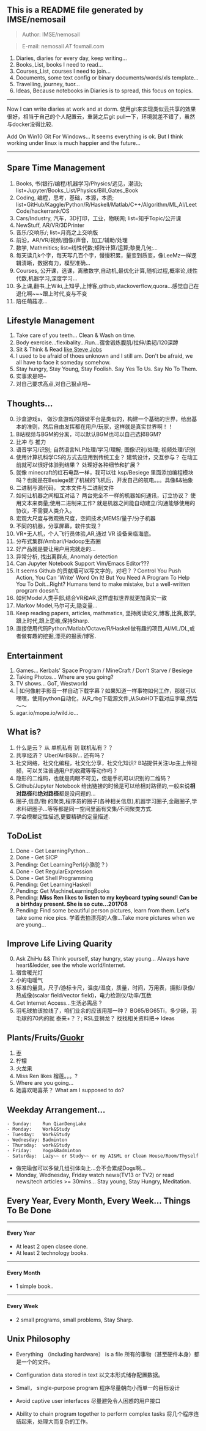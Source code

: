 ## This is a README file generated by IMSE/nemosail

> Author: IMSE/nemosail

> E-mail: nemosail _AT_ foxmail.com

1. Diaries, diaries for every day, keep writing...
2. Books_List, books I need to read...
3. Courses_List, courses I need to join...
4. Documents, some text config or binary documents/words/xls template...
5. Travelling, journey, tuor...
6. Ideas, Because notebooks in Diaries is to spread, this focus on topics.

***
Now I can write diaries at work and at dorm. 
使用git来实现类似云共享的效果很好，相当于自己的个人配置云，重装之后git pull一下，环境就差不错了，虽然与docker没得比较.

Add On Win10 Git For Windows... It seems everything is ok. 
But I think working under linux is much happier and the future...

***
## Spare Time Management
1. Books, 书(银行/编程/机器学习/Physics/远见，潮流); list=Jupyter/Books_List/Physics/Bill_Gates_Book
2. Coding, 编程，思考，基础，本源，本质; list=GitHub/Kaggle/Python/R/Haskell/Matlab/C++/Algorithm/ML,AI/LeetCode/hackerrank/OS
3. Cars/Industry, 汽车，3D打印，工业，物联网; list=知乎Topic/公开课
4. NewStuff, AR/VR/3DPrinter
5. 音乐/交响乐/; list=月亮之上交响版
6. 前沿，AR/VR/视频/图像/声音，加工/辅助/处理
7. 数学, Mathmitics; list=线性代数;矩阵计算/运算;黎曼几何;...
8. 每天读几k个字，每天写几百个字，慢慢积累，量变到质变，像LeeMz一样逻辑清晰，数据有力，模型准确...
9. Courses, 公开课，选课，离散数学,自动机,最优化计算,随机过程,概率论,线性代数,机器学习,深度学习...
10. 多上课,翻书,上Wiki,上知乎,上博客,github,stackoverflow,quora...感觉自己在退化啊~~~跟上时代,变与不变
11. 陪任萌菇凉...


## Lifestyle Management
1. Take care of you teeth... Clean & Wash on time.
2. Body exercise...flexibality...Run...宿舍锻炼腹肌/拉伸/柔韧/120深蹲
3. Sit & Think & Read [like Steve Jobs](http://36kr.com/p/5053048.html)
4. I used to be afraid of thoes unknown and I still am. Don't be afraid, we all have to face it someday somehow.
5. Stay hungry, Stay Young, Stay Foolish. Say Yes To Us. Say No To Them.
6. 实事求是吧~
7. 对自己要求高点,对自己狠点吧~


## Thoughts...
0. 沙盒游戏s， 做沙盒游戏的跟做平台是类似的，构建一个基础的世界，给出基本的准则，然后自由发挥都在用户/玩家，这样就是真实世界啊！！
1. B站视频与BGM的分离，可以默认BGM也可以自己选择BGM?
2. 比冲 与 推力
3. 语音学习/识别; 自然语言NLP处理/学习/理解; 图像识别/处理; 视频处理/识别
4. 使用计算机科学CS的方式去应用到传统工业？ 建筑设计，交互参与？ 在动工前就可以很好体验到结果？ 处理好各种细节和扩展？
5. 就像 minecraft的红石电路一样，我可以往 ksp/Besiege 里面添加编程模块吗？也就是在Besiege建了机械的飞机后，开发自己的航电。。。具像&&抽象
6. 二进制与源代码， 文本文件与二进制文件
7. 如何让机器之间相互对话？ 两台完全不一样的机器如何通讯，订立协议？ 使用文本来商量;使用二进制来工作? 就是机器之间能自动建立/沟通能够使用的协议，不需要人类介入。
8. 宏观大尺度与微观微尺度，空间技术;MEMS/量子/分子机器
9. 不同的机器，分享屏幕，软件实现？
10. VR+无人机，个人飞行员体验,AR,通过 VR 设备亲临海底。
11. 分布式集群/Ambari/Hadoop生态圈
12. 好产品就是要让用户用完就走的...
13. 异常分析, 找出离群点, Anomaly detection
14. Can Jupyter Notebook Support Vim/Emacs Editor???
15. It seems Github 的贡献墙可以写文字的，对吧？？Control You Push Action, You Can 'Write' Word On It! But You Need A Program To Help You To Doit...Right? Humans tend to make mistake, but a well-written program doesn't.
16. 如何Model人类手部,结合VR和AR,这样虚拟世界就更加真实一致
17. Markov Model,马尔可夫,隐变量...
18. Keep reading papers, articles, mathmatics, 坚持阅读论文,博客,比赛,数学,跟上时代,跟上思维,保持Sharp.
19. 直接使用代码Python/Matlab/Octave/R/Haskell做有趣的项目,AI/ML/DL,或者做有趣的挖掘,漂亮的报表/博客.

## Entertainment
1. Games... Kerbals' Space Program / MineCraft / Don't Starve / Besiege
2. Taking Photos... Where are you going?
3. TV shows... GoT, Westworld
4. | 如何像射手影音一样自动下载字幕？如果知道一样事物如何工作，那就可以嘿嘿，使用python自动化，从R_rbg下载源文件,从SubHD下载对应字幕,然后～～
5. agar.io/mope.io/wild.io...

## What is?
1. 什么是云？ 从 单机私有 到 联机私有？？
2. 共享经济？ Uber/AirB&B/... 还有吗？
3. 社交网络，社交化编程，社交化分享，社交化知识? B站提供关注Up主上传视频，可以关注普通用户的收藏等等动作吗？
4. 隐形的二维码，也就是肉眼不可见，但是手机可以识别的二维码？
5. Github/Jupyter Notebook 给出链接的时候是可以给相对路径的,一般来说**相对路径**和**绝对路径**都是没问题的...
6. 圈子,信息/物 的聚类,程序员的圈子(各种相关信息),机器学习圈子,金融圈子,学术科研圈子...等等都是同一空间里面有交集/不同聚类方式.
7. 学会模糊定性描述,更要精确的定量描述.


## ToDoList
1. Done - Get LearningPython...
2. Done - Get SICP
3. Pending: Get LearningPerl(小骆驼？）
4. Done - Get RegularExpression
5. Done - Get Shell Programming
6. Pending: Get LearningHaskell
7. Pending: Get MachineLearningBooks
8. Pending: **Miss Ren likes to listen to my keyboard typing sound! Can be a birthday present. She is so cute...201708**
9. Pending: Find some beautiful person pictures, learn from them. Let's take some nice pics. 学着去拍漂亮的人像...Take more pictures when we are young...


## Improve Life Living Quarity
0. Ask ZhiHu && Think yourself, stay hungry, stay young... Always have heart&ledder, see the whole world/internet.
1. 宿舍暖光灯
2. 小的电暖气
3. 标准的量具，尺子/游标卡尺，温度/湿度，质量，时间，万用表，摄影/录像/热成像(scalar field/vector field)，电力检测仪/功率/瓦数
4. Get Internet Access...生活必需品？
5. 羽毛球拍该拉线了，咱们业余的应该用那一种？ BG65/BG65Ti，多少磅，羽毛球的70内的就 泰来+？？; RSL亚狮龙？ 找找相关资料把-> Ideas


## Plants/Fruits/[Guokr](http://www.guokr.com/group/36/)
1. [枣](http://www.guokr.com/post/708471/)
2. 柠檬
3. 火龙果
4. Miss Ren likes 榴莲。。。?
5. Where are you going...
6. 她喜欢喝喜茶？ What am I supposed to do?


## Weekday Arrangement...
    - Sunday:    Run QianDengLake
    - Monday:    Work&Study
    - Tuesday:   Work&Study
    - Wednesday: Badminton
    - Thursday:  work&Study
    - Friday:    Yoga&Badminton
    - Saturday:  Lazy~~ or Study~~ or my AI&ML or Clean House/Room/Thyself
    
- 做完瑜伽可以多做几组引体向上...会不会累成Dogs啊...
- Monday, Wednesday, Friday watch news(TV13 or TV2) or read news/tech articles >= 30mins... Stay young, Stay Hungry, Meditation.


## Every Year, Every Month, Every Week... Things To Be Done
---
#### Every Year 
- At least 2 open clasee done.
- At least 2 technology books.

---
#### Every Month
- 1 simple book..

---
#### Every Week
- 2 small programs, small problems, Stay Sharp.


## Unix Philosophy
- Everything （including hardware） is a file
    所有的事物（甚至硬件本身）都是一个的文件。
 
- Configuration data stored in text
    以文本形式储存配置数据。
 
- Small， single-purpose program
    程序尽量朝向小而单一的目标设计
 
- Avoid captive user interfaces
    尽量避免令人困惑的用户接口
 
- Ability to chain program together to perform complex tasks
    将几个程序连结起来，处理大而复杂的工作。
